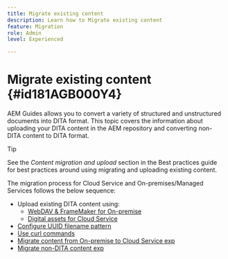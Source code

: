 ```yaml
---
title: Migrate existing content
description: Learn how to Migrate existing content
feature: Migration
role: Admin
level: Experienced

---
```

# Migrate existing content {#id181AGB000Y4}

AEM Guides allows you to convert a variety of structured and unstructured documents into DITA format. This topic covers the information about uploading your DITA content in the AEM repository and converting non-DITA content to DITA format.

>[!TIP]
>
> See the *Content migration and upload* section in the Best practices guide for best practices around using migrating and uploading existing content.

The migration process for Cloud Service and On-premises/Managed Services follows the below sequence:

- Upload existing DITA content using:
    - [WebDAV & FrameMaker for On-premise](migrate-content-upload-existing-dita-content-exp.md)
    - [Digital assets for Cloud Service](https://experienceleague.adobe.com/en/docs/experience-manager-cloud-service/content/assets/manage/add-assets)
- [Configure UUID filename pattern](./migrate-content-configure-uuid-filename-pattern-exp.md)
- [Use curl commands](./migrate-content-use-curl-command-exp.md)     
- [Migrate content from On-premise to Cloud Service exp](./migrate-on-premise-content-cloud-exp.md)
- [Migrate non-DITA content exp](./migrate-content-non-dita-exp.md)
